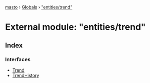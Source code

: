 [masto](../README.md) › [Globals](../globals.md) › ["entities/trend"](_entities_trend_.md)

# External module: "entities/trend"

## Index

### Interfaces

* [Trend](../interfaces/_entities_trend_.trend.md)
* [TrendHistory](../interfaces/_entities_trend_.trendhistory.md)
